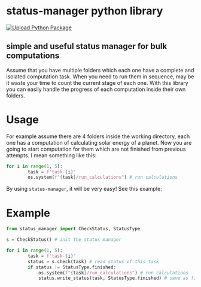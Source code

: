 # status-manager python library
[![Upload Python Package](https://github.com/J-Saeedi/status-manager/actions/workflows/python-publish.yml/badge.svg?branch=main)](https://github.com/J-Saeedi/status-manager/actions/workflows/python-publish.yml)
## simple and useful status manager for bulk computations
Assume that you have multiple folders which each one have a complete and isolated computation task.
When you need to run them in sequence, may be it waste your time to count the current stage of each one. With this library you can easily handle the progress of each computation inside their own folders.    

# Usage
For example assume there are 4 folders inside the working directory, each one has a computation of calculating solar energy of a planet. Now you are going to start computation for them which are not finished from previous attempts. I mean something like this:
```python
for i in range(1, 5):
        task = f"task-{i}"
        os.system(f"{task}/run_calculations") # run calculations
```

By using `status-manager`, it will be very easy! See this example:

# Example

```python
from status_manager import CheckStatus, StatusType

s = CheckStatus() # init the status manager

for i in range(1, 5):
        task = f"task-{i}"
        status = s.check(task) # read status of this task
        if status != StatusType.finished:
            os.system(f"{task}/run_calculations") # run calculations
            status.write_status(task, StatusType.finished) # save as finished
```
